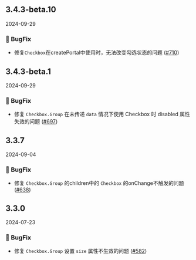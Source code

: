 ## 3.4.3-beta.10
2024-09-29
### 🐞 BugFix

- 修复`Checkbox`在createPortal中使用时，无法改变勾选状态的问题 ([#710](https://github.com/sheinsight/shineout-next/pull/710))

## 3.4.3-beta.1
2024-09-29
### 🐞 BugFix

- 修复 `Checkbox.Group` 在未传递 `data` 情况下使用 Checkbox 时 disabled 属性失效的问题
 ([#697](https://github.com/sheinsight/shineout-next/pull/697))

## 3.3.7
2024-09-04
### 🐞 BugFix

- 修复 `Checkbox.Group` 的children中的 `Checkbox` 的onChange不触发的问题 ([#638](https://github.com/sheinsight/shineout-next/pull/638))


## 3.3.0
2024-07-23
### 🐞 BugFix

- 修复 `Checkbox.Group` 设置 `size` 属性不生效的问题 ([#582](https://github.com/sheinsight/shineout-next/pull/582))

